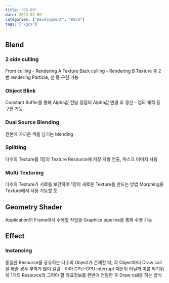 ```yaml
---
title: "02.09"
date: 2023-02-09
categories: ["Development", "KGCA"]
tags: ["kgca"]
---
```

## Blend
### 2 side culling
Front culling - Rendering A Texture
Back culling - Rendering B Texture
총 2번 rendering
Particle, 천 등 구현 가능

### Object Blink
Constant Buffer를 통해 Alpha값 전달
정점의 Alpha값 변경 후 갱신 - 검의 궤적 등 구현 가능

### Dual Source Blending
원본에 가까운 색을 남기는 blending

### Splitting
다수의 Texture를 1장의 Texture Resource에 저장
지형 연출, 마스크 이미지 사용

### Multi Texturing
다수의 Texture가 서로를 보간하여 1장의 새로운 Texture를 만드는 방법
Morphing용 Texture에서 사용 가능할 듯

## Geometry Shader
Application의 Frame에서 수행할 작업을 Graphics pipeline을 통해 수행 가능

## Effect
### Instancing
동일한 Resource를 공유하는 다수의 Object가 존재할 때, 각 Object마다 Draw call을 해줄 경우 부하가 많이 걸림 - 아마 CPU-GPU interrupt 때문이 아닐까
이를 막기위해 1개의 Resource와 그려야 할 좌표정보를 한번에 전달한 후 Draw call을 하는 방식